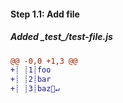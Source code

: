 [{]: <helper> (diffStep 1.1)

#### Step 1.1: Add file

##### Added \__test__&#x2F;test-file.js
```diff
@@ -0,0 +1,3 @@
+┊ ┊1┊foo
+┊ ┊2┊bar
+┊ ┊3┊baz🚫↵
```

[}]: #